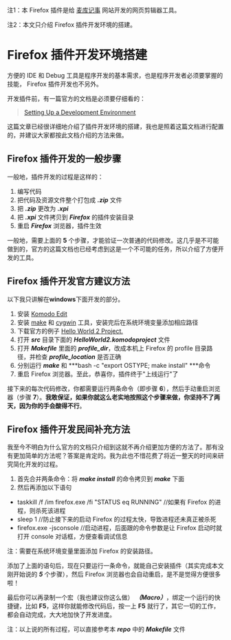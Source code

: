 注1：本 Firefox 插件是给 [麦库记事](https://developer.mozilla.org/en-US/docs/XUL_School/Setting_Up_a_Development_Environment) 网站开发的网页剪辑器工具。

注2：本文只介绍 Firefox 插件开发环境的搭建。

# Firefox 插件开发环境搭建 #

方便的 IDE 和 Debug 工具是程序开发的基本需求，也是程序开发者必须要掌握的技能， Firefox 插件开发也不另外。

开发插件前，有一篇官方的文档是必须要仔细看的：

> [Setting Up a Development Environment](https://developer.mozilla.org/en-US/docs/XUL_School/Setting_Up_a_Development_Environment)

这篇文章已经很详细地介绍了插件开发环境的搭建，我也是照着这篇文档进行配置的，并建议大家都按此文档介绍的方法来做。

## Firefox 插件开发的一般步骤 ##

一般地，插件开发的过程是这样的：

1. 编写代码
2. 把代码及资源文件整个打包成 ***.zip*** 文件
3. 把 ***.zip*** 更改为 ***.xpi***
4. 把 ***.xpi*** 文件拷贝到 ***Firefox*** 的插件安装目录
5. 重启 ***Firefox*** 浏览器，插件生效

一般地，需要上面的 **5** 个步骤，才能验证一次普通的代码修改。这几乎是不可能做到的，官方的这篇文档也已经考虑到这是一个不可能的任务，所以介绍了方便开发的工具。

## Firefox 插件开发官方建议方法 ##
以下我只讲解在**windows**下面开发的部分。

1. 安装 [Komodo Edit](http://www.activestate.com/komodo_edit/) 
2. 安装 [make](http://www.gnu.org/software/make/) 和 [cygwin](http://www.cygwin.com/) 工具，安装完后在系统环境变量添加相应路径
3. 下载官方的例子  [Hello World 2 Project.](https://developer.mozilla.org/@api/deki/files/5142/=HelloWorld2.zip)
4. 打开 ***src*** 目录下面的 ***HelloWorld2.komodoproject*** 文件
5. 打开 ***Makefile*** 里面的 ***profile_dir***，改成本机上 Firefox 的 profile 目录路径，并检查 ***profile_location*** 是否正确
6. 分别运行 ***make*** 和 ***bash -c "export OSTYPE; make install" ***命令
7. 重启 Firefox 浏览器。至此，恭喜你，插件终于"上线运行"了

接下来的每次代码修改，你都需要运行两条命令（即步骤 **6**），然后手动重启浏览器（步骤 **7**）。**我敢保证，如果你就这么老实地按照这个步骤来做，你坚持不了两天，因为你的手会酸得不行**。

## Firefox 插件开发民间补充方法 ##

我至今不明白为什么官方的文档只介绍到这就不再介绍更加方便的方法了。那有没有更加简单的方法呢？答案是肯定的。我为此也不惜花费了将近一整天的时间来研究简化开发的过程。

1. 首先合并两条命令：将 ***make install*** 的命令拷贝到 ***make*** 下面
2. 然后再添加以下语句
* taskkill /f /im firefox.exe /fi "STATUS eq RUNNING" //如果有 Firefox 的进程，则杀死该进程
* sleep 1 //防止接下来的启动 Firefox 的过程太快，导致进程还未真正被杀死
* firefox.exe -jsconsole //启动进程，后面跟的命令参数是让 Firefox 启动时就打开 console 对话框，方便查看调试信息

注：需要在系统环境变量里面添加 Firefox 的安装路径。

添加了上面的语句后，现在只要运行一条命令，就能自己安装插件（其实完成本文刚开始说的 ***5*** 个步骤），然后 Firefox 浏览器也会自动重启，是不是觉得方便很多啦！

最后你可以再录制一个宏（我也建议你这么做） ***（Macro）***，绑定一个运行的快捷键，比如 **F5**，这样你就能修改代码后，按一上 **F5** 就行了，其它一切的工作，都会自动完成，大大地加快了开发进度。

注：以上说的所有过程，可以直接参考本 ***repo*** 中的 ***Makefile*** 文件






